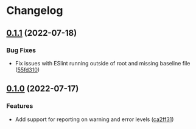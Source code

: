 # Changelog

## [0.1.1](https://github.com/pekala/eslint-plugin-dependency-cruiser/compare/v0.1.0...v0.1.1) (2022-07-18)


### Bug Fixes

* Fix issues with ESlint running outside of root and missing baseline file ([55fd310](https://github.com/pekala/eslint-plugin-dependency-cruiser/commit/55fd310a69a3de6227f4ce8cf1803e6b1dae8cd5))

## [0.1.0](https://github.com/pekala/eslint-plugin-dependency-cruiser/compare/v0.0.4...v0.1.0) (2022-07-17)


### Features

* Add support for reporting on warning and error levels ([ca2ff31](https://github.com/pekala/eslint-plugin-dependency-cruiser/commit/ca2ff3142c2af5b260856839bb10252033c1793e))
